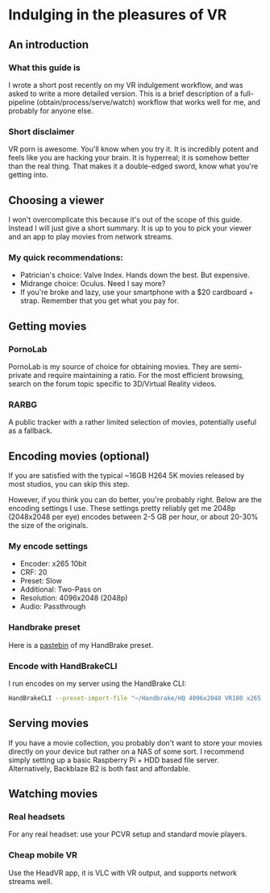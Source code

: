 # Indulging in the pleasures of VR

## An introduction

### What this guide is

I wrote a short post recently on my VR indulgement workflow, and was
asked to write a more detailed version. This is a brief description of a
full-pipeline (obtain/process/serve/watch) workflow that works well for
me, and probably for anyone else.

### Short disclaimer

VR porn is awesome. You'll know when you try it. It is incredibly potent
and feels like you are hacking your brain. It is hyperreal; it is
somehow better than the real thing. That makes it a double-edged sword,
know what you're getting into.

## Choosing a viewer

I won't overcomplicate this because it's out of the scope of this guide.
Instead I will just give a short summary. It is up to you to pick your
viewer and an app to play movies from network streams.

### My quick recommendations:

- Patrician's choice: Valve Index. Hands down the best. But expensive.
- Midrange choice: Oculus. Need I say more?
- If you're broke and lazy, use your smartphone with a \$20 cardboard +
  strap. Remember that you get what you pay for.

## Getting movies

### PornoLab

PornoLab is my source of choice for obtaining movies. They are
semi-private and require maintaining a ratio. For the most efficient
browsing, search on the forum topic specific to 3D/Virtual Reality
videos.

### RARBG

A public tracker with a rather limited selection of movies, potentially
useful as a fallback.

## Encoding movies (optional)

If you are satisfied with the typical \~16GB H264 5K movies released by
most studios, you can skip this step.

However, if you think you can do better, you're probably right. Below
are the encoding settings I use. These settings pretty reliably get me
2048p (2048x2048 per eye) encodes between 2-5 GB per hour, or about
20-30% the size of the originals.

### My encode settings

- Encoder: x265 10bit
- CRF: 20
- Preset: Slow
- Additional: Two-Pass on
- Resolution: 4096x2048 (2048p)
- Audio: Passthrough

### Handbrake preset

Here is a [pastebin](https://web.archive.org/web/20230512234422/https://pastebin.com/raw/PyLcEqVF) of my HandBrake preset.

### Encode with HandBrakeCLI

I run encodes on my server using the HandBrake CLI:

``` bash
HandBrakeCLI --preset-import-file "~/Handbrake/HQ 4096x2048 VR180 x265.json" -Z "HQ 4096x2048 VR180 x265" -i input_movie_vr.mp4 -o output_movie_vr.mkv
```

## Serving movies

If you have a movie collection, you probably don't want to store your
movies directly on your device but rather on a NAS of some sort. I
recommend simply setting up a basic Raspberry Pi + HDD based file
server. Alternatively, Backblaze B2 is both fast and affordable.

## Watching movies

### Real headsets

For any real headset: use your PCVR setup and standard movie players.

### Cheap mobile VR

Use the HeadVR app, it is VLC with VR output, and supports network
streams well.